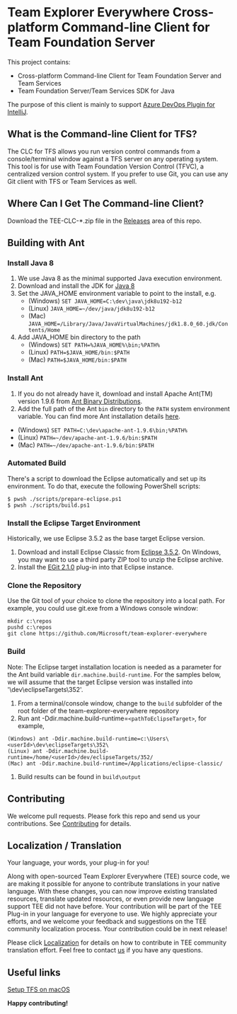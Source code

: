# Team Explorer Everywhere Cross-platform Command-line Client for Team Foundation Server
This project contains:
- Cross-platform Command-line Client for Team Foundation Server and Team Services
- Team Foundation Server/Team Services SDK for Java

The purpose of this client is mainly to support [Azure DevOps Plugin for IntelliJ][azure-devops-intellij].

## What is the Command-line Client for TFS?
The CLC for TFS allows you run version control commands from a console/terminal window against a TFS server on any operating system. 
This tool is for use with Team Foundation Version Control (TFVC), a centralized version control system.
If you prefer to use Git, you can use any Git client with TFS or Team Services as well.

## Where Can I Get The Command-line Client?
Download the TEE-CLC-*.zip file in the [Releases](https://github.com/JetBrains/team-explorer-everywhere/releases) area of this repo.

## Building with Ant
### Install Java 8
1. We use Java 8 as the minimal supported Java execution environment.
2. Download and install the JDK for [Java 8][adoptopenjdk]
3. Set the JAVA_HOME environment variable to point to the install, e.g.
   * (Windows) `SET JAVA_HOME=C:\dev\java\jdk8u192-b12`
   * (Linux) `JAVA_HOME=~/dev/java/jdk8u192-b12`
   * (Mac) `JAVA_HOME=/Library/Java/JavaVirtualMachines/jdk1.8.0_60.jdk/Contents/Home`
4. Add JAVA_HOME bin directory to the path
   * (Windows) `SET PATH=%JAVA_HOME%\bin;%PATH%`
   * (Linux) `PATH=$JAVA_HOME/bin:$PATH`
   * (Mac) `PATH=$JAVA_HOME/bin:$PATH`
    
### Install Ant 
1. If you do not already have it, download and install Apache Ant(TM) version 1.9.6 from [Ant Binary Distributions](http://ant.apache.org/bindownload.cgi).
1. Add the full path of the Ant `bin` directory to the `PATH` system environment variable. You can find more Ant installation details [here](http://ant.apache.org/manual/install.html#installing).
 * (Windows) `SET PATH=C:\dev\apache-ant-1.9.6\bin;%PATH%`
 * (Linux) `PATH=~/dev/apache-ant-1.9.6/bin:$PATH`
 * (Mac) `PATH=~/dev/apache-ant-1.9.6/bin:$PATH`

### Automated Build

There's a script to download the Eclipse automatically and set up its environment. To do that, execute the following PowerShell scripts:

```console
$ pwsh ./scripts/prepare-eclipse.ps1
$ pwsh ./scripts/build.ps1
```
    
### Install the Eclipse Target Environment
Historically, we use Eclipse 3.5.2 as the base target Eclipse version.
1. Download and install Eclipse Classic from [Eclipse 3.5.2](http://www.eclipse.org/downloads/packages/release/galileo/sr2). On Windows, you may want to use a third party ZIP tool to unzip the Eclipse archive.
1. Install the [EGit 2.1.0](http://archive.eclipse.org/egit/updates-2.1) plug-in into that Eclipse instance.

### Clone the Repository
Use the Git tool of your choice to clone the repository into a local path.
For example, you could use git.exe from a Windows console window:
```
mkdir c:\repos
pushd c:\repos
git clone https://github.com/Microsoft/team-explorer-everywhere
```

### Build
Note: The Eclipse target installation location is needed as a parameter for the Ant build variable `dir.machine.build-runtime`. For the samples below, we will assume that the target Eclipse version was installed into '\dev\eclipseTargets\352'.
1. From a terminal/console window, change to the `build` subfolder of the root folder of the team-explorer-everywhere repository
1. Run ant -Ddir.machine.build-runtime=`<pathToEclipseTarget>`, for example, 
```
(Windows) ant -Ddir.machine.build-runtime=c:\Users\<userId>\dev\eclipseTargets\352\
(Linux) ant -Ddir.machine.build-runtime=/home/<userId>/dev/eclipseTargets/352/
(Mac) ant -Ddir.machine.build-runtime=/Applications/eclipse-classic/
``` 
1. Build results can be found in `build\output`

## Contributing
We welcome pull requests. Please fork this repo and send us your contributions.
See [Contributing](./Contributing.md) for details.

## Localization / Translation
Your language, your words, your plug-in for you!

Along with open-sourced Team Explorer Everywhere (TEE) source code, we are making it possible for anyone to contribute translations in your native language. With these changes, you can now improve existing translated resources, translate updated resources, or even provide new language support TEE did not have before. Your contribution will be part of the TEE Plug-in in your language for everyone to use. We highly appreciate your efforts, and we welcome your feedback and suggestions on the TEE community localization process. Your contribution could be in next release!

Please click [Localization](./Localization.md) for details on how to contribute in TEE community translation effort. Feel free to contact [us](mailto:kevinli@microsoft.com) if you have any questions.

## Useful links
[Setup TFS on macOS](./tfs-mac-os-setup.md)

**Happy contributing!**

[adoptopenjdk]: https://adoptopenjdk.net/
[azure-devops-intellij]: https://github.com/microsoft/azure-devops-intellij
